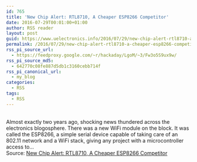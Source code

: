 ```yaml
---
id: 765
title: 'New Chip Alert: RTL8710, A Cheaper ESP8266 Competitor'
date: 2016-07-29T00:01:00+01:00
author: RSS reader
layout: post
guid: https://www.uelectronics.info/2016/07/29/new-chip-alert-rtl8710-a-cheaper-esp8266-competitor/
permalink: /2016/07/29/new-chip-alert-rtl8710-a-cheaper-esp8266-competitor/
rss_pi_source_url:
  - https://feedproxy.google.com/~r/hackaday/LgoM/~3/Fw3o5S9ux9w/
rss_pi_source_md5:
  - 642770c08fe887d5db1c3160cebb714f
rss_pi_canonical_url:
  - my_blog
categories:
  - RSS
tags:
  - RSS
---
```

&#013;  
Almost exactly two years ago, shocking news thundered across the electronics blogosphere. There was a new WiFi module on the block. It was called the ESP8266, a simple serial device capable of taking care of an 802.11 network and a WiFi stack, giving any project with a microcontroller access to…&#013;  
Source: <a href="https://feedproxy.google.com/~r/hackaday/LgoM/~3/Fw3o5S9ux9w/" target="_blank">New Chip Alert: RTL8710, A Cheaper ESP8266 Competitor</a>